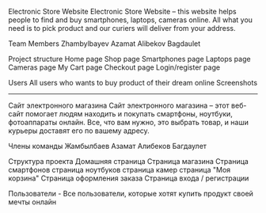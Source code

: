 Electronic Store Website
Electronic Store Website – this website helps people to find and buy smartphones, laptops, cameras online. 
All what you need is to pick product and our curiers will deliver from your address.


Team Members
Zhambylbayev Azamat 
Alibekov Bagdaulet


Project structure
Home page
Shop page
Smartphones page
Laptops page
Cameras page 
My Cart page
Checkout page
Login/register page


Users
All users who wants to buy product of their dream online
Screenshots


-------------------------------------------------------------------------------------------------------------



Сайт электронного магазина Сайт электронного магазина – этот веб-сайт помогает людям находить и покупать смартфоны, ноутбуки, фотоаппараты онлайн. Все, что вам нужно, это выбрать товар, и наши курьеры доставят его по вашему адресу.

Члены команды Жамбылбаев Азамат Алибеков Багдаулет

Структура проекта 
Домашняя страница 
Страница магазина 
Страница смартфонов 
страница ноутбуков 
страница камер 
страница "Моя корзина" 
Страница оформления заказа 
Страница входа / регистрации

Пользователи - Все пользователи, которые хотят купить продукт своей мечты онлайн 
